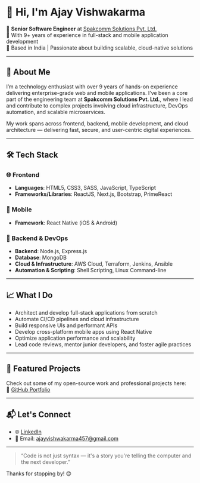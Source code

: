 # 👋 Hi, I'm Ajay Vishwakarma

🎯 **Senior Software Engineer** at [Spakcomm Solutions Pvt. Ltd.](https://spakcomm.com/)  
💼 With 9+ years of experience in full-stack and mobile application development  
📍 Based in India | Passionate about building scalable, cloud-native solutions

---

## 🚀 About Me

I’m a technology enthusiast with over 9 years of hands-on experience delivering enterprise-grade web and mobile applications. I’ve been a core part of the engineering team at **Spakcomm Solutions Pvt. Ltd.**, where I lead and contribute to complex projects involving cloud infrastructure, DevOps automation, and scalable microservices.

My work spans across frontend, backend, mobile development, and cloud architecture — delivering fast, secure, and user-centric digital experiences.

---

## 🛠️ Tech Stack

### 🌐 Frontend
- **Languages**: HTML5, CSS3, SASS, JavaScript, TypeScript
- **Frameworks/Libraries**: ReactJS, Next.js, Bootstrap, PrimeReact

### 📱 Mobile
- **Framework**: React Native (iOS & Android)

### 🧠 Backend & DevOps
- **Backend**: Node.js, Express.js
- **Database**: MongoDB
- **Cloud & Infrastructure**: AWS Cloud, Terraform, Jenkins, Ansible
- **Automation & Scripting**: Shell Scripting, Linux Command-line

---

## 📈 What I Do

- Architect and develop full-stack applications from scratch
- Automate CI/CD pipelines and cloud infrastructure
- Build responsive UIs and performant APIs
- Develop cross-platform mobile apps using React Native
- Optimize application performance and scalability
- Lead code reviews, mentor junior developers, and foster agile practices

---

## 🧩 Featured Projects

Check out some of my open-source work and professional projects here:  
🔗 [GitHub Portfolio](https://github.com/ajayvishwakarma457)

---

## 📬 Let's Connect

- 🌐 [LinkedIn](https://www.linkedin.com/in/ajayvishwakarma457)
- 📧 Email: ajayvishwakarma457@gmail.com

---

> “Code is not just syntax — it's a story you're telling the computer and the next developer.”  

Thanks for stopping by! 😊

